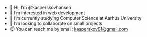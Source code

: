 - 👋 Hi, I’m @kasperskovhansen
- 👀 I’m interested in web development
- 🌱 I’m currently studying Computer Science at Aarhus University
- 💞️ I’m looking to collaborate on small projects
- 📫 You can reach me by email: kasperskov01@gmail.com

<!---
kasperskovhansen/kasperskovhansen is a ✨ special ✨ repository because its `README.md` (this file) appears on your GitHub profile.
You can click the Preview link to take a look at your changes.
--->
